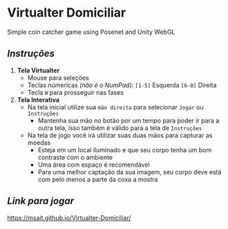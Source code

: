 # Virtualter Domiciliar
Simple coin catcher game using Posenet and Unity WebGL

## _Instruções_
1. **Tela Virtualter**
   - Mouse para seleções
   - Teclas númericas _(não é o NumPad)_: `[1-5]` Esquerda `[6-0]` Direita
   - Tecla `W` para prosseguir nas fases
2. **Tela Interativa**
   - Na tela inicial utilize sua `mão direita` para selecionar `Jogar` ou `Instruções`
     - Mantenha sua mão no botão por um tempo para poder ir para a outra tela, isso também é válido para a tela de `Instruções`
   - Na tela de jogo você irá utilizar suas duas mãos para capturar as moedas
     - Esteja em um local iluminado e que seu corpo tenha um bom contraste com o ambiente
     - Uma área com espaço é recomendável
     - Para uma melhor captação da sua imagem, seu corpo deve está com pelo menos a parte da coxa a mostra

## _Link para jogar_
https://msajt.github.io/Virtualter-Domiciliar/

